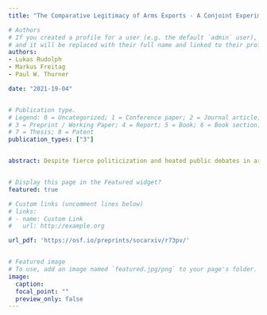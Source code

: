 ```yaml
---
title: "The Comparative Legitimacy of Arms Exports - A Conjoint Experiment in Germany and France"

# Authors
# If you created a profile for a user (e.g. the default `admin` user), write the username (folder name) here 
# and it will be replaced with their full name and linked to their profile.
authors:
- Lukas Rudolph
- Markus Freitag
- Paul W. Thurner

date: "2021-19-04"


# Publication type.
# Legend: 0 = Uncategorized; 1 = Conference paper; 2 = Journal article;
# 3 = Preprint / Working Paper; 4 = Report; 5 = Book; 6 = Book section;
# 7 = Thesis; 8 = Patent
publication_types: ["3"]


abstract: Despite fierce politicization and heated public debates in arms-exporting democracies, systematic research on mass public preferences on arms trade is lacking. Combining political economy models of arms trade with the literatures on trade preferences and foreign policy attitudes, we argue that citizens trade off economic incentives, strategic interests and moral considerations when assessing arms trade and that deeply rooted `strategic cultures’ lead to differences in citizen preferences between countries. To derive the implicit weighting of different features of arms trade, we draw on population-representative conjoint survey experiments (N=6,617), fielded in November/December 2020 in two of the global top-5 exporting countries of major arms: Germany and France. We find that both country populations show structured preferences towards arms exports which predominantly center around their moral repercussions. However, German respondents place more weight on moral consequences and, compared to French respondents, a larger share is in fundamental opposition. We conclude that these diverging preferences potentially conflict with plans of a common European defense and security policy.


# Display this page in the Featured widget?
featured: true

# Custom links (uncomment lines below)
# links:
# - name: Custom Link
#   url: http://example.org

url_pdf: 'https://osf.io/preprints/socarxiv/r73pv/'


# Featured image
# To use, add an image named `featured.jpg/png` to your page's folder. 
image:
  caption: 
  focal_point: ""
  preview_only: false
---
```

